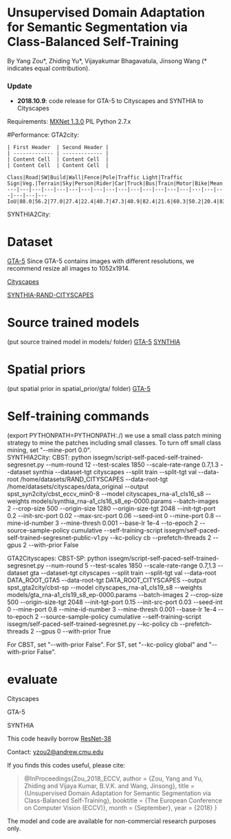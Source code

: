 # Unsupervised Domain Adaptation for Semantic Segmentation via Class-Balanced Self-Training

By Yang Zou*, Zhiding Yu*, Vijayakumar Bhagavatula, Jinsong Wang (* indicates equal contribution).

### Update
- **2018.10.9**: code release for GTA-5 to Cityscapes and SYNTHIA to Cityscapes

Requirements:
[MXNet 1.3.0](https://mxnet.apache.org/install/index.html?platform=Linux&language=Python&processor=GPU)
PIL
Python 2.7.x


#Performance:
GTA2city:

	| First Header  | Second Header |
	| ------------- | ------------- |
	| Content Cell  | Content Cell  |
	| Content Cell  | Content Cell  |

	Class|Road|SW|Build|Wall|Fence|Pole|Traffic Light|Traffic Sign|Veg.|Terrain|Sky|Person|Rider|Car|Truck|Bus|Train|Motor|Bike|Mean
	---|---|---|---|---|---|---|---|---|---|---|---|---|---|---|---|---|---|---|---|---
	IoU|88.0|56.2|77.0|27.4|22.4|40.7|47.3|40.9|82.4|21.6|60.3|50.2|20.4|83.8|35.0|51.0|15.2|20.6|37.0|46.2

SYNTHIA2City:

# Dataset
[GTA-5](https://download.visinf.tu-darmstadt.de/data/from_games/)
Since GTA-5 contains images with different resolutions, we recommend resize all images to 1052x1914. 

[Cityscapes](https://www.cityscapes-dataset.com/)

[SYNTHIA-RAND-CITYSCAPES](http://synthia-dataset.net/download/808/)

# Source trained models 
(put source trained model in models/ folder)
[GTA-5](https://www.dropbox.com/s/idnnk398hf6u3x9/gta_rna-a1_cls19_s8_ep-0000.params?dl=0)
[SYNTHIA](https://www.dropbox.com/s/l6oxhxhovn2l38p/synthia_rna-a1_cls16_s8_ep-0000.params?dl=0)

# Spatial priors 
(put spatial prior in spatial_prior/gta/ folder)
[GTA-5](https://www.dropbox.com/s/o6xac8r3z30huxs/prior_array.mat?dl=0)

# Self-training commands
(export PYTHONPATH=PYTHONPATH:./)
we use a small class patch mining strategy to mine the patches including small classes. To turn off small class mining, set "--mine-port 0.0".  
SYNTHIA2City:
CBST:
python issegm/script-self-paced-self-trained-segresnet.py --num-round 12 --test-scales 1850 --scale-rate-range 0.7,1.3 --dataset synthia --dataset-tgt cityscapes --split train --split-tgt val --data-root /home/datasets/RAND_CITYSCAPES --data-root-tgt /home/datasets/cityscapes/data_original --output spst_syn2city/cbst_eccv_min0-8 --model cityscapes_rna-a1_cls16_s8 --weights models/synthia_rna-a1_cls16_s8_ep-0000.params --batch-images 2 --crop-size 500 --origin-size 1280 --origin-size-tgt 2048 --init-tgt-port 0.2 --init-src-port 0.02 --max-src-port 0.06 --seed-int 0 --mine-port 0.8 --mine-id-number 3 --mine-thresh 0.001 --base-lr 1e-4 --to-epoch 2 --source-sample-policy cumulative --self-training-script issegm/self-paced-self-trained-segresnet-public-v1.py --kc-policy cb --prefetch-threads 2 --gpus 2 --with-prior False

GTA2Cityscapes:
CBST-SP:
python issegm/script-self-paced-self-trained-segresnet.py --num-round 5 --test-scales 1850 --scale-rate-range 0.7,1.3 --dataset gta --dataset-tgt cityscapes --split train --split-tgt val --data-root DATA_ROOT_GTA5 --data-root-tgt DATA_ROOT_CITYSCAPES --output spst_gta2city/cbst-sp --model cityscapes_rna-a1_cls19_s8 --weights models/gta_rna-a1_cls19_s8_ep-0000.params --batch-images 2 --crop-size 500 --origin-size-tgt 2048 --init-tgt-port 0.15 --init-src-port 0.03 --seed-int 0 --mine-port 0.8 --mine-id-number 3 --mine-thresh 0.001 --base-lr 1e-4 --to-epoch 2 --source-sample-policy cumulative --self-training-script issegm/self-paced-self-trained-segresnet.py --kc-policy cb --prefetch-threads 2 --gpus 0 --with-prior True

For CBST, set "--with-prior False". For ST, set "--kc-policy global" and "--with-prior False".


# evaluate
Cityscapes

GTA-5

SYNTHIA

This code heavily borrow [ResNet-38](https://github.com/itijyou/ademxapp)

Contact: yzou2@andrew.cmu.edu

If you finds this codes useful, please cite:


> @InProceedings{Zou_2018_ECCV,
author = {Zou, Yang and Yu, Zhiding and Vijaya Kumar, B.V.K. and Wang, Jinsong},
title = {Unsupervised Domain Adaptation for Semantic Segmentation via Class-Balanced Self-Training},
booktitle = {The European Conference on Computer Vision (ECCV)},
month = {September},
year = {2018}
}

The model and code are available for non-commercial research purposes only.

